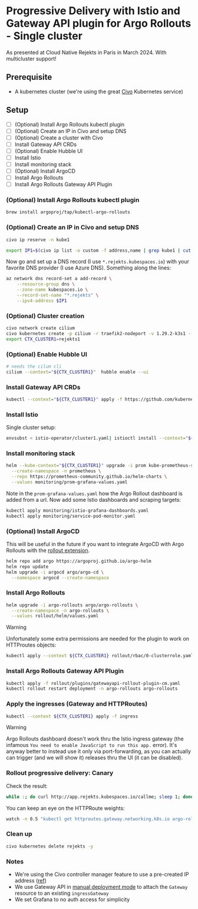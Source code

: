 # Progressive Delivery with Istio and Gateway API plugin for Argo Rollouts - Single cluster

As presented at Cloud Native Rejekts in Paris in March 2024. With multicluster support!

## Prerequisite

- A kubernetes cluster (we're using the great [Civo](https://www.civo.com) Kubernetes service)

## Setup

- [ ] (Optional) Install Argo Rollouts kubectl plugin
- [ ] (Optional) Create an IP in Civo and setup DNS
- [ ] (Optional) Create a cluster with Civo
- [ ] Install Gateway API CRDs
- [ ] (Optional) Enable Hubble UI
- [ ] Install Istio
- [ ] Install monitoring stack
- [ ] (Optional) Install ArgoCD
- [ ] Install Argo Rollouts
- [ ] Install Argo Rollouts Gateway API Plugin

### (Optional) Install Argo Rollouts kubectl plugin

```bash
brew install argoproj/tap/kubectl-argo-rollouts
```

### (Optional) Create an IP in Civo and setup DNS

```bash
civo ip reserve -n kube1

export IP1=$(civo ip list -o custom -f address,name | grep kube1 | cut -f1 -d",")
```

Now go and set up a DNS record (I use `*.rejekts.kubespaces.io`) with your favorite DNS provider (I use Azure DNS). Something along the lines:

```bash
az network dns record-set a add-record \
    --resource-group dns \
    --zone-name kubespaces.io \
    --record-set-name "*.rejekts" \
    --ipv4-address $IP1
```

### (Optional) Cluster creation

```bash
civo network create cilium
civo kubernetes create -p cilium -r traefik2-nodeport -v 1.29.2-k3s1 --merge --save --switch --wait rejekts1
export CTX_CLUSTER1=rejekts1
```

### (Optional) Enable Hubble UI

```bash
# needs the cilum cli
cilium --context="${CTX_CLUSTER1}"  hubble enable --ui
```

### Install Gateway API CRDs

```bash
kubectl --context="${CTX_CLUSTER1}" apply -f https://github.com/kubernetes-sigs/gateway-api/releases/download/v1.0.0/experimental-install.yaml
```

### Install Istio

Single cluster setup:

```bash
envsubst < istio-operator/cluster1.yaml| istioctl install --context="${CTX_CLUSTER1}" -y -f -
```

### Install monitoring stack

```bash
helm --kube-context="${CTX_CLUSTER1}" upgrade -i prom kube-prometheus-stack \
  --create-namespace -n prometheus \
  --repo https://prometheus-community.github.io/helm-charts \
  --values monitoring/prom-grafana-values.yaml
```

Note in the `prom-grafana-values.yaml` how the Argo Rollout dashboard is added from a url. Now add some Istio dashboards and scraping targets:

```bash
kubectl apply monitoring/istio-grafana-dashboards.yaml
kubectl apply monitoring/service-pod-monitor.yaml
```

### (Optional) Install ArgoCD

This will be useful in the future if you want to integrate ArgoCD with Argo Rollouts with the [rollout extension](https://github.com/argoproj-labs/rollout-extension?tab=readme-ov-file).

```bash
helm repo add argo https://argoproj.github.io/argo-helm
helm repo update
helm upgrade -i argocd argo/argo-cd \
  --namespace argocd --create-namespace
```

### Install Argo Rollouts

```bash
helm upgrade -i argo-rollouts argo/argo-rollouts \
  --create-namespace -n argo-rollouts \
  --values rollout/helm/values.yaml
```

> [!WARNING]
> Unfortunately some extra permissions are needed for the plugin to work on HTTProutes objects:

```bash
kubectl apply --context ${CTX_CLUSTER1} rollout/rbac/0-clusterrole.yaml
```

### Install Argo Rollouts Gateway API Plugin

```bash
kubectl apply -f rollout/plugins/gatewayapi-rollout-plugin-cm.yaml
kubectl rollout restart deployment -n argo-rollouts argo-rollouts
```

### Apply the ingresses (Gateway and HTTPRoutes)

```bash
kubectl --context ${CTX_CLUSTER1} apply -f ingress
```

> [!WARNING]
> Argo Rollouts dashboard doesn't work thru the Istio ingress gateway (the infamous `You need to enable JavaScript to run this app.` error). It's anyway better to instead use it only via port-forwarding, as you can actually can trigger (and we will show it) releases thru the UI (it can be disabled).



### Rollout progressive delivery: Canary



Check the result:

```bash
while :; do curl http://app.rejekts.kubespaces.io/callme; sleep 1; done
```

You can keep an eye on the HTTPRoute weights:

```bash
watch -n 0.5 "kubectl get httproutes.gateway.networking.k8s.io argo-rollouts-http-route -o json | jq '.spec.rules[].backendRefs'"
```

### Clean up

```bash
civo kubernetes delete rejekts -y
```

### Notes

- We're using the Civo controller manager feature to use a pre-created IP address ([ref](https://github.com/civo/civo-cloud-controller-manager))
- We use Gateway API in [manual deployment mode](https://istio.io/latest/docs/tasks/traffic-management/ingress/gateway-api/#manual-deployment) to attach the `Gateway` resource to an existing `ingressGateway`
- We set Grafana to no auth access for simplicity
